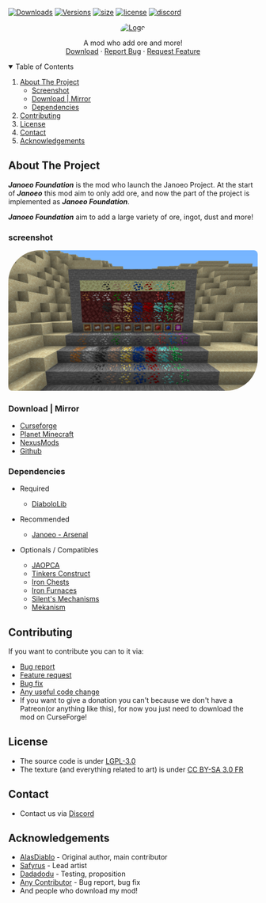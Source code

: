 [![Downloads](http://cf.way2muchnoise.eu/full_janoeo_downloads.svg?badge_style=for_the_badge)](https://www.curseforge.com/minecraft/mc-mods/janoeo)
[![Versions](http://cf.way2muchnoise.eu/versions/janoeo.svg?badge_style=for_the_badge)](https://www.curseforge.com/minecraft/mc-mods/janoeo/files)
[![size](https://img.shields.io/github/repo-size/Janoeo/Foundation?style=for-the-badge)](https://github.com/AlasDiablo/JANOEO)
[![license](https://img.shields.io/github/license/Janoeo/Foundation?style=for-the-badge)](https://github.com/AlasDiablo/JANOEO/blob/master/LICENSE)
[![discord](https://img.shields.io/discord/630863620842061877?style=for-the-badge)](https://discord.gg/KkzqnzA)

<div align="center">
  <a href="https://github.com/github_username/repo_name">
    <img src="https://raw.githubusercontent.com/Janoeo/Texture/master/logo/Janoeo%20-%20Fondation%20-%20V6%20-%20Banner.png" alt="Logo" style="border-radius: 54px 6px">
  </a>
  <p align="center">
    A mod who add ore and more!
    <br />
    <a href="#download">Download</a>
    ·
    <a href="https://github.com/Janoeo/Foundation/issues">Report Bug</a>
    ·
    <a href="https://github.com/Janoeo/Foundation/issues">Request Feature</a>
  </p>
</div>

<details open="open">
  <summary>Table of Contents</summary>
  <ol>
    <li>
      <a href="#about-the-project">About The Project</a>
      <ul>
        <li><a href="#screenshot">Screenshot</a></li>
        <li><a href="#download--mirror">Download | Mirror</a></li>
        <li><a href="#dependencies">Dependencies</a></li>
      </ul>
    </li>
    <li><a href="#contributing">Contributing</a></li>
    <li><a href="#license">License</a></li>
    <li><a href="#contact">Contact</a></li>
    <li><a href="#acknowledgements">Acknowledgements</a></li>
  </ol>
</details>

## About The Project

***Janoeo Foundation*** is the mod who launch the Janoeo Project. At the start of ***Janoeo*** this mod aim to only add
ore, and now the part of the project is implemented as ***Janoeo Foundation***.

***Janoeo Foundation*** aim to add a large variety of ore, ingot, dust and more!

### screenshot

<img src="https://raw.githubusercontent.com/AlasDiablo/JANOEO/1.15/textures/desc/2020-05-01_20.31.59.png" alt="screenshot" style="border-radius: 64px 8px">

### Download | Mirror

- [Curseforge](https://www.curseforge.com/minecraft/mc-mods/janoeo)
- [Planet Minecraft](https://www.planetminecraft.com/mod/janoeo-just-another-nether-overworld-end-ores/)
- [NexusMods](https://www.nexusmods.com/minecraft/mods/121/)
- [Github](https://github.com/Janoeo/Foundation/releases)

### Dependencies

+ Required
  + [DiaboloLib](https://www.curseforge.com/minecraft/mc-mods/diabololib)

+ Recommended
  + [Janoeo - Arsenal](https://www.curseforge.com/minecraft/mc-mods/janoeo-arsenal)

+ Optionals / Compatibles
  + [JAOPCA](https://www.curseforge.com/minecraft/mc-mods/jaopca)
  + [Tinkers Construct](https://www.curseforge.com/minecraft/mc-mods/tinkers-construct)
  + [Iron Chests](https://www.curseforge.com/minecraft/mc-mods/iron-chests)
  + [Iron Furnaces](https://www.curseforge.com/minecraft/mc-mods/iron-furnaces)
  + [Silent's Mechanisms](https://www.curseforge.com/minecraft/mc-mods/silents-mechanisms)
  + [Mekanism](https://www.curseforge.com/minecraft/mc-mods/mekanism)

## Contributing

If you want to contribute you can to it via:

- [Bug report](https://github.com/Janoeo/Foundation/issues)
- [Feature request](https://github.com/Janoeo/Foundation/issues)
- [Bug fix](https://github.com/Janoeo/Foundation/pulls)
- [Any useful code change](https://github.com/Janoeo/Foundation/pulls)
- If you want to give a donation you can't because we don't have a Patreon(or anything like this), for now you just need
  to download the mod on CurseForge!

## License

- The source code is under [LGPL-3.0](https://www.gnu.org/licenses/lgpl-3.0.en.html)
- The texture (and everything related to art) is
  under [CC BY-SA 3.0 FR](https://creativecommons.org/licenses/by-sa/3.0/fr/deed.en)

## Contact

- Contact us via [Discord](https://discord.gg/KkzqnzA)

## Acknowledgements

- [AlasDiablo](https://github.com/AlasDiablo) - Original author, main contributor
- [Safyrus](https://github.com/Safyrus) - Lead artist
- [Dadadodu](https://github.com/Dadadodu) - Testing, proposition
- [Any Contributor](https://github.com/Janoeo/Foundation/graphs/contributors) - Bug report, bug fix
- And people who download my mod!
